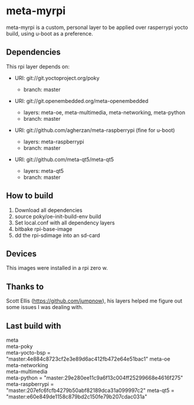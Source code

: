 # meta-myrpi

meta-myrpi is a custom, personal layer to be applied over rasperrypi yocto build, using u-boot as a preference.

## Dependencies

This rpi layer depends on:

* URI: git://git.yoctoproject.org/poky
  * branch: master

* URI: git://git.openembedded.org/meta-openembedded
  * layers: meta-oe, meta-multimedia, meta-networking, meta-python
  * branch: master

* URI: git://github.com/agherzan/meta-raspberrypi (fine for u-boot)
  * layers: meta-raspberrypi
  * branch: master

* URI: git://github.com/meta-qt5/meta-qt5
  * layers: meta-qt5
  * branch: master

## How to build 

1. Download all dependencies
2. source poky/oe-init-build-env build
3. Set local.conf with all dependency layers
4. bitbake rpi-base-image
5. dd the rpi-sdimage into an sd-card

## Devices

This images were installed in a rpi zero w.

## Thanks to

Scott Ellis (https://github.com/jumpnow), his layers helped me figure out some issues I was dealing with.

## Last build with

meta                 
meta-poky            
meta-yocto-bsp       = "master:4e884c8723cf2e3e89d6ac412fb472e64e51bac1"
meta-oe              
meta-networking      
meta-multimedia      
meta-python          = "master:29e280ee11c9a6f13c004ff25299668e4616f275"
meta-raspberrypi     = "master:207efc6fcfb4279b50abf82189dca31a099997c2"
meta-qt5             = "master:e60e849de1158c879bd2c150fe79b207cdac031a"